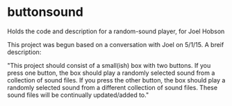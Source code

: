 # buttonsound
Holds the code and description for a random-sound player, for Joel Hobson

This project was begun based on a conversation with Joel on 5/1/15. A breif description:

"This project should consist of a small(ish) box with two buttons. If you press one button, the box should play a randomly selected sound from a collection of sound files. If you press the other button, the box should play a randomly selected sound from a different collection of sound files. These sound files will be continually updated/added to."
